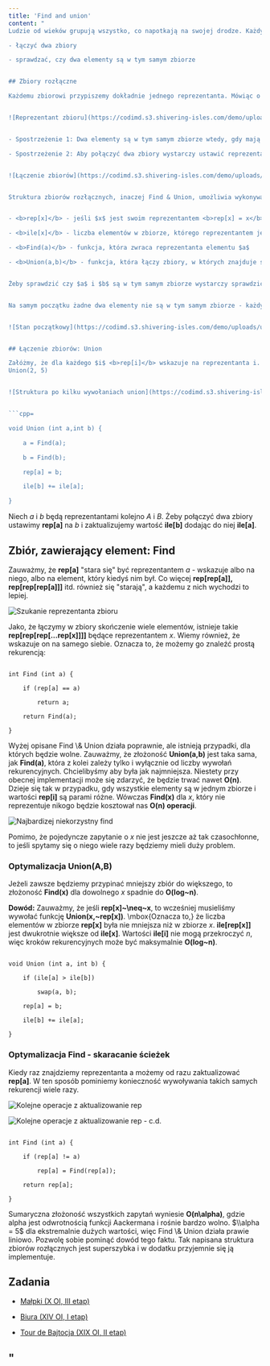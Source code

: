 ```yaml
---
title: 'Find and union'
content: "
Ludzie od wieków grupują wszystko, co napotkają na swojej drodze. Każdy człowiek znajduje się w wielu grupach: paczce przyjaciół, rodzinie, klasie, szkole itd. W matematyce zamiast \"grupy\" będziemy mówić zbiory. Na dzisiejszej lekcji nauczymy się:

- łączyć dwa zbiory

- sprawdzać, czy dwa elementy są w tym samym zbiorze


## Zbiory rozłączne

Każdemu zbiorowi przypiszemy dokładnie jednego reprezentanta. Mówiąc o reprezentancie elementu będę miał na myśli reprezentanta zbioru, do którego należy.


![Reprezentant zbioru](https://codimd.s3.shivering-isles.com/demo/uploads/upload_26395761751f00acdb2bcdefe1521de7.png)


- Spostrzeżenie 1: Dwa elementy są w tym samym zbiorze wtedy, gdy mają takich samych reprezentantów.

- Spostrzeżenie 2: Aby połączyć dwa zbiory wystarczy ustawić reprezentanta jednego z nich jako reprezentanta obu.


![Łączenie zbiorów](https://codimd.s3.shivering-isles.com/demo/uploads/upload_e590eb38e802011f544aa0b872d03e66.png)


Struktura zbiorów rozłącznych, inaczej Find & Union, umożliwia wykonywanie tych operacji. Zanim przejdziemy do jej omówienia, zdefiniujemy kilka pojęć:


- <b>rep[x]</b> - jeśli $x$ jest swoim reprezentantem <b>rep[x] = x</b>; w przeciwnym wypadku <b>rep[x]</b> będzie \"starać~się\" wskazywać na reprezentanta $x$

- <b>ile[x]</b> - liczba elementów w zbiorze, którego reprezentantem jest $x$

- <b>Find(a)</b> - funkcja, która zwraca reprezentanta elementu $a$

- <b>Union(a,b)</b> - funkcja, która łączy zbiory, w których znajduje się $a$ i $b$


Żeby sprawdzić czy $a$ i $b$ są w tym samym zbiorze wystarczy sprawdzić, czy <b>Find(a)~=~Find(b)</b>. Zauważmy, że mając funkcje <b>Find(a)</b> i <b>Union(a,b)</b>, będziemy już umieli zrobić wszystko, czego chcieliśmy się dzisiaj nauczyć.


Na samym początku żadne dwa elementy nie są w tym samym zbiorze - każdy z nich tworzy jednoelementowy zbiór. Reprezentantem $x$ jest $x,$ <b>rep[x]~=~x</b>, a <b>ile[x]~=~1</b>


![Stan początkowy](https://codimd.s3.shivering-isles.com/demo/uploads/upload_6dbce158202f10bcad7311d7e1474437.png)


## Łączenie zbiorów: Union

Załóżmy, że dla każdego $i$ <b>rep[i]</b> wskazuje na reprezentanta i.
Union(2, 5)


![Struktura po kilku wywołaniach union](https://codimd.s3.shivering-isles.com/demo/uploads/upload_61ab40ce59bca673101bc846952ddf77.png)


```cpp=

void Union (int a,int b) {

	a = Find(a);

	b = Find(b);

	rep[a] = b;

	ile[b] += ile[a];

}

```


Niech $a$ i $b$ będą reprezentantami kolejno $A$ i $B.$ Żeby połączyć dwa zbiory ustawimy <b>rep[a]</b> na $b$ i zaktualizujemy wartość <b>ile[b]</b> dodając do niej <b>ile[a]</b>.


## Zbiór, zawierający element: Find

Zauważmy, że <b>rep[a]</b> \"stara się\" być reprezentantem $a$ - wskazuje albo na niego, albo na element, który kiedyś nim był. Co więcej <b>rep[rep[a]], rep[rep[rep[a]]]</b> itd. również się \"starają\", a każdemu z nich wychodzi to lepiej.


![Szukanie reprezentanta zbioru](https://codimd.s3.shivering-isles.com/demo/uploads/upload_27c0eac4c287f06e9dbd9ad2a4d98d10.png)


Jako, że łączymy w zbiory skończenie wiele elementów, istnieje takie <b>rep[rep[rep[...rep[x]]]]</b> będące reprezentantem $x.$ Wiemy również, że wskazuje on na samego siebie. Oznacza to, że możemy go znaleźć prostą rekurencją:


```cpp=

int Find (int a) {

	if (rep[a] == a)

		return a;

	return Find(a);

}

```


Wyżej opisane Find \\& Union działa poprawnie, ale istnieją przypadki, dla których będzie wolne. Zauważmy, że złożoność <b>Union(a,b)</b> jest taka sama, jak <b>Find(a)</b>, która z kolei zależy tylko i wyłącznie od liczby wywołań rekurencyjnych. Chcielibyśmy aby była jak najmniejsza. Niestety przy obecnej implementacji może się zdarzyć, że będzie trwać nawet <b>O(n)</b>. Dzieje się tak w przypadku, gdy wszystkie elementy są w jednym zbiorze i wartości <b>rep[i]</b> są parami różne. Wówczas <b>Find(x)</b> dla $x,$ który nie reprezentuje nikogo będzie kosztował nas <b>O(n) operacji</b>.


![Najbardizej niekorzystny find](https://codimd.s3.shivering-isles.com/demo/uploads/upload_ca31db1f9301a640088be579bd7afd12.png)


Pomimo, że pojedyncze zapytanie o $x$ nie jest jeszcze aż tak czasochłonne, to jeśli spytamy się o niego wiele razy będziemy mieli duży problem.

### Optymalizacja Union(A,B)

Jeżeli zawsze będziemy przypinać mniejszy zbiór do większego, to złożoność <b>Find(x)</b> dla dowolnego $x$ spadnie do <b>O(log~n)</b>.


<b>Dowód:</b> Zauważmy, że jeśli <b>rep[x]~\\neq~x</b>, to wcześniej musieliśmy wywołać funkcję <b>Union(x,~rep[x])</b>. \\mbox{Oznacza to,} że liczba elementów w zbiorze <b>rep[x]</b> była nie mniejsza niż w zbiorze $x.$ <b>ile[rep[x]]</b> jest dwukrotnie większe od <b>ile[x]</b>. Wartości <b>ile[i]</b> nie mogą przekroczyć $n,$ więc kroków rekurencyjnych może być maksymalnie <b>O(log~n)</b>.


```cpp=

void Union (int a, int b) {

	if (ile[a] > ile[b])

		swap(a, b);

	rep[a] = b;

	ile[b] += ile[a];

}

```


### Optymalizacja Find - skaracanie ścieżek

Kiedy raz znajdziemy reprezentanta a możemy od razu zaktualizować <b>rep[a]</b>. W ten sposób pominiemy konieczność wywoływania takich samych rekurencji wiele razy.


![Kolejne operacje z aktualizowanie rep](https://codimd.s3.shivering-isles.com/demo/uploads/upload_9cf5398572d533dfd015e109fb8e0523.png)


![Kolejne operacje z aktualizowanie rep - c.d.](https://codimd.s3.shivering-isles.com/demo/uploads/upload_06743b9d8a3191f84667c3a101dafa0d.png)



```cpp=

int Find (int a) {

	if (rep[a] != a)

		rep[a] = Find(rep[a]);

	return rep[a];

}

```


Sumaryczna złożoność wszystkich zapytań wyniesie <b>O(n\\alpha)</b>, gdzie alpha jest odwrotnością funkcji Aackermana i rośnie bardzo wolno. $\\alpha = 5$ dla ekstremalnie dużych wartości, więc Find \\& Union działa prawie liniowo. Pozwolę sobie pominąć dowód tego faktu. Tak napisana struktura zbiorów rozłącznych jest superszybka i w dodatku przyjemnie się ją implementuje.


## Zadania

- [Małpki (X OI, III etap)](https://szkopul.edu.pl/problemset/problem/kd-sEDS37q_Q8vr-RjxBhw4p/site/?key=statement)

- [Biura (XIV OI, I etap)](https://szkopul.edu.pl/problemset/problem/9k-oNM_F-2na0A-IWrUtQ0I7/site/?key=statement)

- [Tour de Bajtocja (XIX OI, II etap)](https://szkopul.edu.pl/problemset/problem/RAWtcawtbUaBmPDAW0que_s9/site/?key=statement)

"
---
```

